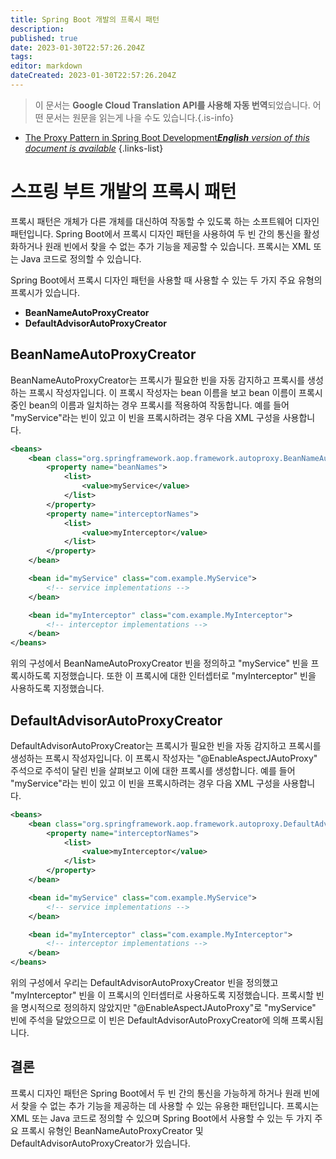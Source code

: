 ```yaml
---
title: Spring Boot 개발의 프록시 패턴
description: 
published: true
date: 2023-01-30T22:57:26.204Z
tags: 
editor: markdown
dateCreated: 2023-01-30T22:57:26.204Z
---
```


> 이 문서는 **Google Cloud Translation API를 사용해 자동 번역**되었습니다.
어떤 문서는 원문을 읽는게 나을 수도 있습니다.{.is-info}
- [The Proxy Pattern in Spring Boot Development***English** version of this document is available*](/en/Knowledge-base/Spring-Boot/the-proxy-pattern-in-spring-boot-development)
{.links-list}


# 스프링 부트 개발의 프록시 패턴

프록시 패턴은 개체가 다른 개체를 대신하여 작동할 수 있도록 하는 소프트웨어 디자인 패턴입니다. Spring Boot에서 프록시 디자인 패턴을 사용하여 두 빈 간의 통신을 활성화하거나 원래 빈에서 찾을 수 없는 추가 기능을 제공할 수 있습니다. 프록시는 XML 또는 Java 코드로 정의할 수 있습니다.

Spring Boot에서 프록시 디자인 패턴을 사용할 때 사용할 수 있는 두 가지 주요 유형의 프록시가 있습니다.

- **BeanNameAutoProxyCreator**
- **DefaultAdvisorAutoProxyCreator**

## BeanNameAutoProxyCreator

BeanNameAutoProxyCreator는 프록시가 필요한 빈을 자동 감지하고 프록시를 생성하는 프록시 작성자입니다. 이 프록시 작성자는 bean 이름을 보고 bean 이름이 프록시 중인 bean의 이름과 일치하는 경우 프록시를 적용하여 작동합니다. 예를 들어 "myService"라는 빈이 있고 이 빈을 프록시하려는 경우 다음 XML 구성을 사용합니다.

```xml
<beans>
    <bean class="org.springframework.aop.framework.autoproxy.BeanNameAutoProxyCreator">
        <property name="beanNames">
            <list>
                <value>myService</value>
            </list>
        </property>
        <property name="interceptorNames">
            <list>
                <value>myInterceptor</value>
            </list>
        </property>
    </bean>

    <bean id="myService" class="com.example.MyService">
        <!-- service implementations -->
    </bean>

    <bean id="myInterceptor" class="com.example.MyInterceptor">
        <!-- interceptor implementations -->
    </bean>
</beans>
```

위의 구성에서 BeanNameAutoProxyCreator 빈을 정의하고 "myService" 빈을 프록시하도록 지정했습니다. 또한 이 프록시에 대한 인터셉터로 "myInterceptor" 빈을 사용하도록 지정했습니다.

## DefaultAdvisorAutoProxyCreator

DefaultAdvisorAutoProxyCreator는 프록시가 필요한 빈을 자동 감지하고 프록시를 생성하는 프록시 작성자입니다. 이 프록시 작성자는 "@EnableAspectJAutoProxy" 주석으로 주석이 달린 빈을 살펴보고 이에 대한 프록시를 생성합니다. 예를 들어 "myService"라는 빈이 있고 이 빈을 프록시하려는 경우 다음 XML 구성을 사용합니다.

```xml
<beans>
    <bean class="org.springframework.aop.framework.autoproxy.DefaultAdvisorAutoProxyCreator">
        <property name="interceptorNames">
            <list>
                <value>myInterceptor</value>
            </list>
        </property>
    </bean>

    <bean id="myService" class="com.example.MyService">
        <!-- service implementations -->
    </bean>

    <bean id="myInterceptor" class="com.example.MyInterceptor">
        <!-- interceptor implementations -->
    </bean>
</beans>
```

위의 구성에서 우리는 DefaultAdvisorAutoProxyCreator 빈을 정의했고 "myInterceptor" 빈을 이 프록시의 인터셉터로 사용하도록 지정했습니다. 프록시할 빈을 명시적으로 정의하지 않았지만 "@EnableAspectJAutoProxy"로 "myService" 빈에 주석을 달았으므로 이 빈은 DefaultAdvisorAutoProxyCreator에 의해 프록시됩니다.

## 결론

프록시 디자인 패턴은 Spring Boot에서 두 빈 간의 통신을 가능하게 하거나 원래 빈에서 찾을 수 없는 추가 기능을 제공하는 데 사용할 수 있는 유용한 패턴입니다. 프록시는 XML 또는 Java 코드로 정의할 수 있으며 Spring Boot에서 사용할 수 있는 두 가지 주요 프록시 유형인 BeanNameAutoProxyCreator 및 DefaultAdvisorAutoProxyCreator가 있습니다.